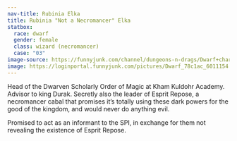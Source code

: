 ```yaml
---
nav-title: Rubinia Elka
title: Rubinia "Not a Necromancer" Elka
statbox:
  race: dwarf
  gender: female
  class: wizard (necromancer)
  case: "03"
image-source: https://funnyjunk.com/channel/dungeons-n-drags/Dwarf+character+art/ukukLhx/
image: https://loginportal.funnyjunk.com/pictures/Dwarf_78c1ac_6011154.jpg
---
```


Head of the Dwarven Scholarly Order of Magic at Kham Kuldohr Academy. Advisor to king Durak. Secretly also the leader of Esprit Repose, a necromancer cabal that promises it’s totally using these dark powers for the good of the kingdom, and would never do anything evil.

Promised to act as an informant to the SPI, in exchange for them not revealing the existence of Esprit Repose.
